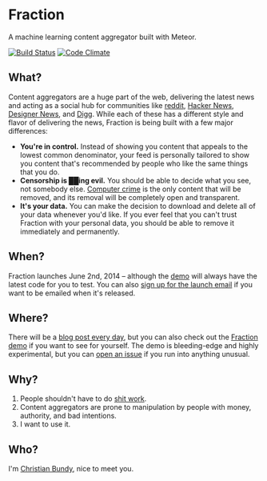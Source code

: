 Fraction
========

A machine learning content aggregator built with Meteor.

[![Build Status](https://travis-ci.org/christianbundy/fraction.png)](https://travis-ci.org/christianbundy/fraction) [![Code Climate](https://codeclimate.com/github/christianbundy/fraction.png)](https://codeclimate.com/github/christianbundy/fraction) 

## What?

Content aggregators are a huge part of the web, delivering the latest news and acting as a social hub for communities like [reddit](http://reddit.com/), [Hacker News](http://news.ycombinator.com),  [Designer News](http://news.layervault.com), and [Digg](http://digg.com/). While each of these has a different style and flavor of delivering the news, Fraction is being built with a few major differences:

* **You're in control.** Instead of showing you content that appeals to the lowest common denominator, your feed is personally tailored to show you content that's recommended by people who like the same things that you do.
* **Censorship is ██ing evil.** You should be able to decide what you see, not somebody else. [Computer crime](https://en.wikipedia.org/wiki/Computer_crime) is the only content that will be removed, and its removal will be completely open and transparent.
* **It's your data.** You can make the decision to download and delete all of your data whenever you'd like. If you ever feel that you can't trust Fraction with your personal data, you should be able to remove it immediately and permanently.

## When?
Fraction launches June 2nd, 2014 – although the [demo](http://demo.fraction.io) will always have the latest code for you to test. You can also [sign up for the launch email](http://eepurl.com/PS9SD) if you want to be emailed when it's released.

## Where?
There will be a [blog post every day](http://blog.fraction.io/), but you can also check out the [Fraction demo](http://demo.fraction.io/) if you want to see for yourself. The demo is bleeding-edge and highly experimental, but you can [open an issue](https://github.com/fraction/fraction/issues/new) if you run into anything unusual.

## Why?
1. People shouldn't have to do [shit work](http://zachholman.com/posts/shit-work/).
2. Content aggregators are prone to manipulation by people with money, authority, and bad intentions.
3. I want to use it.

## Who?
I'm [Christian Bundy](http://christianbundy.com), nice to meet you.
